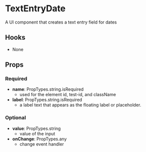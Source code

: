 # TextEntryDate

A UI component that creates a text entry field for dates

## Hooks

-   None

## Props

### Required

-   **name**: PropTypes.string.isRequired
    -   used for the element id, test-id, and className
-   **label**: PropTypes.string.isRequired
    -   a label text that appears as the floating label or placeholder.

### Optional

-   **value**: PropTypes.string
    -   value of the input
-   **onChange**: PropTypes.any
    -   change event handler
